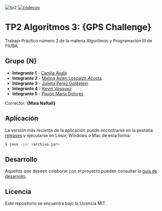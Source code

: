![tp2](https://github.com/Dolo-pavon01/gpsChallenge/actions/workflows/build.yml/badge.svg) [![codecov](https://codecov.io/gh/Dolo-pavon01/gpsChallenge/branch/master/graph/badge.svg)](https://codecov.io/gh/Dolo-pavon01/gpsChallenge)

# TP2 Algoritmos 3: {GPS Challenge} 

Trabajo Práctico número 2 de la materia Algoritmos y Programación III de FIUBA

## Grupo {N}

* **Integrante 1** - [Camila Ayala](https://github.com/camilaayala01)
* **Integrante 2** - [Melina Aylen Loscalzo Acosta](https://github.com/Melulatana)
* **Integrante 3** - [Julieta Perez Goldstein](https://github.com/perezgjulieta)
* **Integrante 4** - [Kevin Vasquez](https://github.com/kaibakev1984)
* **Integrante 5** - [Pavon Maria Dolores](https://github.com/Dolo-pavon01)

Corrector: **{Maia Naftali}**

## Aplicación

La versión más reciente de la aplicación puede encontrarse en la pestaña [releases](https://github.com/Dolo-pavon01/gpsChallenge/releases/latest) y ejecutarse en Linux, Windows o Mac de esta forma:

```bash
$ java -jar <archivo.jar>
```

## Desarrollo

Aquellos que deseen colaborar con el proyecto pueden consultar la [guía de desarrollo](./docs/Desarrollo.md).

## Licencia

Este repositorio se encuentra bajo la Licencia MIT.
